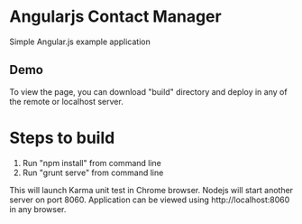 Angularjs Contact Manager
=========================
Simple Angular.js example application

## Demo

To view the page, you can download "build" directory and deploy in any of the remote or localhost server.

Steps to build
===============
1. Run "npm install" from command line
2. Run "grunt serve" from command line

This will launch Karma unit test in Chrome browser.
Nodejs will start another server on port 8060. Application can be viewed using http://localhost:8060 in any browser.